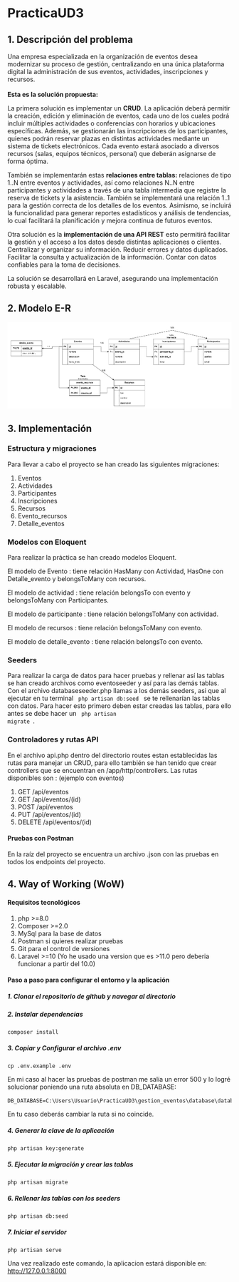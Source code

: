 # PracticaUD3
## 1. Descripción del problema 
Una empresa especializada en la organización de eventos desea modernizar su proceso de gestión, centralizando en una única plataforma digital la administración de sus eventos, actividades, inscripciones y recursos. <br>
<br>
<strong>Esta es la solución propuesta:</strong> <br>

La primera solución es implementar un <strong>CRUD</strong>. La aplicación deberá permitir la creación, edición y eliminación de eventos, cada uno de los cuales podrá incluir múltiples actividades o conferencias con horarios y ubicaciones específicas. Además, se gestionarán las inscripciones de los participantes, quienes podrán reservar plazas en distintas actividades mediante un sistema de tickets electrónicos. Cada evento estará asociado a diversos recursos (salas, equipos técnicos, personal) que deberán asignarse de forma óptima.<br>

También se implementarán estas <strong>relaciones entre tablas:</strong> relaciones de tipo 1..N entre eventos y actividades, así como relaciones N..N entre participantes y actividades a través de una tabla intermedia que registre la reserva de tickets y la asistencia. También se implementará una relación 1..1 para la gestión correcta de los detalles de los eventos. Asimismo, se incluirá la funcionalidad para generar reportes estadísticos y análisis de tendencias, lo cual facilitará la planificación y mejora continua de futuros eventos. <br>

Otra solución es la <strong>implementación de una API REST</strong> esto permitirá facilitar la gestión y el acceso a los datos desde distintas aplicaciones o clientes. Centralizar y organizar su información. Reducir errores y datos duplicados. Facilitar la consulta y actualización de la información. Contar con datos confiables para la toma de decisiones. <br>

La solución se desarrollará en Laravel, asegurando una implementación robusta y escalable. <br>

## 2. Modelo E-R
![modelo e-r](1234.png)
## 3. Implementación 
### Estructura y migraciones
Para llevar a cabo el proyecto se han creado las siguientes migraciones:
1. Eventos
2. Actividades
3. Participantes
4. Inscripciones
5. Recursos
6. Evento_recursos
7. Detalle_eventos
### Modelos con Eloquent
Para realizar la práctica se han creado modelos Eloquent. <br>

El modelo de Evento : tiene relación HasMany con Actividad, HasOne con Detalle_evento y belongsToMany con recursos. <br>

El modelo de actividad : tiene relación belongsTo con evento y belongsToMany con Participantes. <br>

El modelo de participante : tiene relación belongsToMany con actividad. <br>

El modelo de recursos : tiene relación belongsToMany con evento. <br>

El modelo de detalle_evento : tiene relación belongsTo con evento. <br>

### Seeders 
Para realizar la carga de datos para hacer pruebas y rellenar así las tablas se han creado archivos como eventoseeder y así para las demás tablas. Con el archivo databaseseeder.php llamas a los demás seeders, asi que al ejecutar en tu terminal <code> php artisan db:seed </code> se te rellenarían las tablas con datos. Para hacer esto primero deben estar creadas las tablas, para ello antes se debe hacer un <code> php artisan migrate </code>.

### Controladores y rutas API 
En el archivo api.php dentro del directorio routes estan establecidas las rutas para manejar un CRUD, para ello también se han tenido que crear controllers que se encuentran en /app/http/controllers. Las rutas disponibles son : (ejemplo con eventos)
1. GET /api/eventos
2. GET /api/eventos/(id)
3. POST /api/eventos
4. PUT /api/eventos/(id)
5. DELETE /api/eventos/(id)

#### Pruebas con Postman
En la raíz del proyecto se encuentra un archivo .json con las pruebas en todos los endpoints del proyecto.
## 4. Way of Working (WoW)
#### Requisitos tecnológicos
1. php >=8.0
2. Composer >=2.0
3. MySql para la base de datos
4. Postman si quieres realizar pruebas
5. Git para el control de versiones
6. Laravel >=10 (Yo he usado una version que es >11.0 pero deberia funcionar a partir del 10.0)

#### Paso a paso para configurar el entorno y la aplicación 

##### 1. Clonar el repositorio de github y navegar al directorio

##### 2. Instalar dependencias
```
composer install
```
##### 3. Copiar y Configurar el archivo .env
```
cp .env.example .env
```
En mi caso al hacer las pruebas de postman me salía un error 500 y lo logré solucionar poniendo una ruta absoluta en DB_DATABASE:
```
DB_DATABASE=C:\Users\Usuario\PracticaUD3\gestion_eventos\database\database.sqlite
```
En tu caso deberás cambiar la ruta si no coincide.
##### 4. Generar la clave de la aplicación
```
php artisan key:generate
```
##### 5. Ejecutar la migración y crear las tablas
```
php artisan migrate
```
##### 6. Rellenar las tablas con los seeders
```
php artisan db:seed
```
##### 7. Iniciar el servidor 
```
php artisan serve
```
Una vez realizado este comando, la aplicacion estará disponible en: http://127.0.0.1:8000




